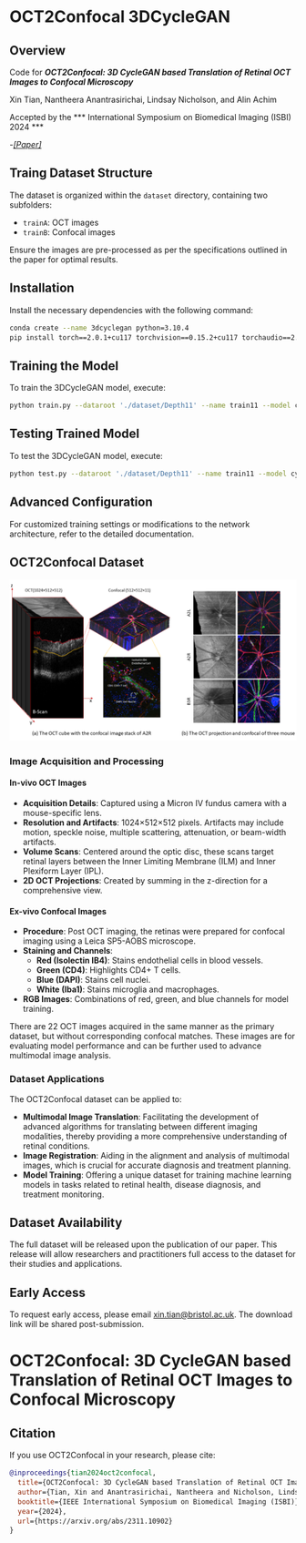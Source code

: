 # OCT2Confocal 3DCycleGAN


## Overview
Code for ***OCT2Confocal: 3D CycleGAN based Translation of Retinal OCT Images to Confocal Microscopy***

Xin Tian, Nantheera Anantrasirichai, Lindsay Nicholson, and Alin Achim

Accepted by the *** International Symposium on Biomedical Imaging (ISBI) 2024 ***

-[*[Paper]*](https://arxiv.org/abs/2311.10902)

## Traing Dataset Structure
The dataset is organized within the `dataset` directory, containing two subfolders: 
- `trainA`: OCT images
- `trainB`: Confocal images

Ensure the images are pre-processed as per the specifications outlined in the paper for optimal results.

## Installation
Install the necessary dependencies with the following command:

```bash
conda create --name 3dcyclegan python=3.10.4
pip install torch==2.0.1+cu117 torchvision==0.15.2+cu117 torchaudio==2.0.2+cu117 -f https://download.pytorch.org/whl/torch_stable.html
```

## Training the Model
To train the 3DCycleGAN model, execute:

```bash
python train.py --dataroot './dataset/Depth11' --name train11 --model cycle_gan --n_epochs 200 --n_epochs_decay 200 --save_epoch_freq 20 --load_size 232 --crop_size 212 --lr 0.00002
```

## Testing Trained Model
To test the 3DCycleGAN model, execute:

```bash
python test.py --dataroot './dataset/Depth11' --name train11 --model cycle_gan --load_size 212 --epoch latest
```

## Advanced Configuration
For customized training settings or modifications to the network architecture, refer to the detailed documentation.

## OCT2Confocal Dataset

![OCT and Confocal Images](images/OCTandconfocal.png)

### Image Acquisition and Processing

#### In-vivo OCT Images
- **Acquisition Details**: Captured using a Micron IV fundus camera with a mouse-specific lens. 
- **Resolution and Artifacts**: 1024×512×512 pixels. Artifacts may include motion, speckle noise, multiple scattering, attenuation, or beam-width artifacts.
- **Volume Scans**: Centered around the optic disc, these scans target retinal layers between the Inner Limiting Membrane (ILM) and Inner Plexiform Layer (IPL).
- **2D OCT Projections**: Created by summing in the z-direction for a comprehensive view.

#### Ex-vivo Confocal Images
- **Procedure**: Post OCT imaging, the retinas were prepared for confocal imaging using a Leica SP5-AOBS microscope.
- **Staining and Channels**: 
  - **Red (Isolectin IB4)**: Stains endothelial cells in blood vessels.
  - **Green (CD4)**: Highlights CD4+ T cells.
  - **Blue (DAPI)**: Stains cell nuclei.
  - **White (Iba1)**: Stains microglia and macrophages.
- **RGB Images**: Combinations of red, green, and blue channels for model training.

There are 22 OCT images acquired in the same manner as the primary dataset, but without corresponding confocal matches. These images are for evaluating model performance and can be further used to advance multimodal image analysis.

### Dataset Applications
The OCT2Confocal dataset can be applied to:

- **Multimodal Image Translation**: Facilitating the development of advanced algorithms for translating between different imaging modalities, thereby providing a more comprehensive understanding of retinal conditions.
- **Image Registration**: Aiding in the alignment and analysis of multimodal images, which is crucial for accurate diagnosis and treatment planning.
- **Model Training**: Offering a unique dataset for training machine learning models in tasks related to retinal health, disease diagnosis, and treatment monitoring.

## Dataset Availability
The full dataset will be released upon the publication of our paper. This release will allow researchers and practitioners full access to the dataset for their studies and applications.

## Early Access
To request early access, please email xin.tian@bristol.ac.uk. The download link will be shared post-submission.

# OCT2Confocal: 3D CycleGAN based Translation of Retinal OCT Images to Confocal Microscopy

## Citation
If you use OCT2Confocal in your research, please cite:

```bibtex
@inproceedings{tian2024oct2confocal,
  title={OCT2Confocal: 3D CycleGAN based Translation of Retinal OCT Images to Confocal Microscopy},
  author={Tian, Xin and Anantrasirichai, Nantheera and Nicholson, Lindsay and Achim, Alin},
  booktitle={IEEE International Symposium on Biomedical Imaging (ISBI)},
  year={2024},
  url={https://arxiv.org/abs/2311.10902}
}
```


<!--### Registration Form
To request early access, please fill in this [registration form](#). The download link will be shared post submission.-->

<!-- ## Citation
If you use the OCT2Confocal dataset in your research, please cite the following paper:

@article{tian2023oct2confocal,
title={OCT2Confocal: 3D CycleGAN based Translation of Retinal OCT Images to Confocal Microscopy},
author={Tian, Xin and Anantrasirichai, Nantheera and Nicholson, Lindsay and Achim, Alin},
journal={arXiv preprint arXiv:2311.10902},
year={2023}
}


For more information, refer to our publication or contact the dataset curator. -->
